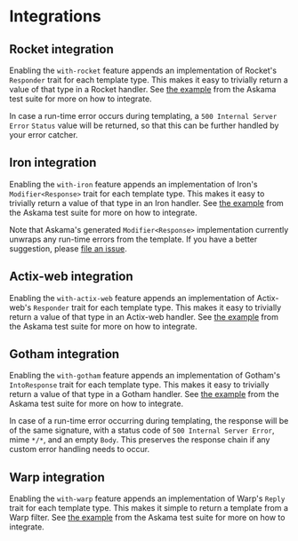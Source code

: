 # Integrations

## Rocket integration

Enabling the `with-rocket` feature appends an implementation of Rocket's
`Responder` trait for each template type. This makes it easy to trivially
return a value of that type in a Rocket handler. See
[the example](https://github.com/djc/askama/blob/master/askama_rocket/tests/basic.rs)
from the Askama test suite for more on how to integrate.

In case a run-time error occurs during templating, a `500 Internal Server
Error` `Status` value will be returned, so that this can be further
handled by your error catcher.

## Iron integration

Enabling the `with-iron` feature appends an implementation of Iron's
`Modifier<Response>` trait for each template type. This makes it easy to
trivially return a value of that type in an Iron handler. See
[the example](https://github.com/djc/askama/blob/master/askama_iron/tests/basic.rs)
from the Askama test suite for more on how to integrate.

Note that Askama's generated `Modifier<Response>` implementation currently
unwraps any run-time errors from the template. If you have a better
suggestion, please [file an issue](https://github.com/djc/askama/issues/new).

## Actix-web integration

Enabling the `with-actix-web` feature appends an implementation of Actix-web's
`Responder` trait for each template type. This makes it easy to trivially return
a value of that type in an Actix-web handler. See
[the example](https://github.com/djc/askama/blob/master/askama_actix/tests/basic.rs)
from the Askama test suite for more on how to integrate.

## Gotham integration

Enabling the `with-gotham` feature appends an implementation of Gotham's
`IntoResponse` trait for each template type. This makes it easy to trivially
return a value of that type in a Gotham handler. See
[the example](https://github.com/djc/askama/blob/master/askama_gotham/tests/basic.rs)
from the Askama test suite for more on how to integrate.

In case of a run-time error occurring during templating, the response will be of the same
signature, with a status code of `500 Internal Server Error`, mime `*/*`, and an empty `Body`.
This preserves the response chain if any custom error handling needs to occur.

## Warp integration

Enabling the `with-warp` feature appends an implementation of Warp's `Reply`
trait for each template type. This makes it simple to return a template from
a Warp filter. See [the example](https://github.com/djc/askama/blob/master/askama_warp/tests/warp.rs)
from the Askama test suite for more on how to integrate.
